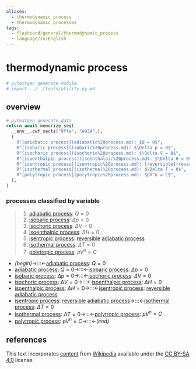 ```yaml
---
aliases:
  - thermodynamic process
  - thermodynamic processes
tags:
  - flashcard/general/thermodynamic_process
  - language/in/English
---
```


# thermodynamic process

```Python
# pytextgen generate module
# import ../../tools/utility.py.md
```

## overview

```Python
# pytextgen generate data
return await memorize_seq(
  __env__.cwf_sects("9ffa", "e939",),
  (
    R"[adiabatic process](adiabatic%20process.md): $Q = 0$",
    R"[isobaric process](isobaric%20process.md): $\Delta p = 0$",
    R"[isochoric process](isochoric%20process.md): $\Delta V = 0$",
    R"[isoenthalpic process](isoenthalpic%20process.md): $\Delta H = 0$",
    R"[isentropic process](isentropic%20process.md): [reversible](reversible%20process%20(thermodynamics).md) [adiabatic process](adiabatic%20process.md)",
    R"[isothermal process](isothermal%20process.md): $\Delta T = 0$",
    R"[polytropic process](polytropic%20process.md): $pV^n = C$",
  ),
)
```

### processes classified by variable

<!--pytextgen generate section="9ffa"--><!-- The following content is generated at 2023-12-14T23:46:14.016807+08:00. Any edits will be overridden! -->

> 1. [adiabatic process](adiabatic%20process.md): $Q = 0$
> 2. [isobaric process](isobaric%20process.md): $\Delta p = 0$
> 3. [isochoric process](isochoric%20process.md): $\Delta V = 0$
> 4. [isoenthalpic process](isoenthalpic%20process.md): $\Delta H = 0$
> 5. [isentropic process](isentropic%20process.md): [reversible](reversible%20process%20(thermodynamics).md) [adiabatic process](adiabatic%20process.md)
> 6. [isothermal process](isothermal%20process.md): $\Delta T = 0$
> 7. [polytropic process](polytropic%20process.md): $pV^n = C$

<!--/pytextgen-->

<!--pytextgen generate section="e939"--><!-- The following content is generated at 2024-01-04T20:17:52.923705+08:00. Any edits will be overridden! -->

- _(begin)_→:::←[adiabatic process](adiabatic%20process.md): $Q = 0$ <!--SR:!2024-06-17,127,310!2024-12-11,278,330-->
- [adiabatic process](adiabatic%20process.md): $Q = 0$→:::←[isobaric process](isobaric%20process.md): $\Delta p = 0$ <!--SR:!2024-09-15,194,310!2025-04-23,333,310-->
- [isobaric process](isobaric%20process.md): $\Delta p = 0$→:::←[isochoric process](isochoric%20process.md): $\Delta V = 0$ <!--SR:!2024-08-24,191,310!2024-09-25,218,330-->
- [isochoric process](isochoric%20process.md): $\Delta V = 0$→:::←[isoenthalpic process](isoenthalpic%20process.md): $\Delta H = 0$ <!--SR:!2024-12-22,286,330!2024-10-12,121,270-->
- [isoenthalpic process](isoenthalpic%20process.md): $\Delta H = 0$→:::←[isentropic process](isentropic%20process.md): [reversible](reversible%20process%20(thermodynamics).md) [adiabatic process](adiabatic%20process.md) <!--SR:!2024-10-11,231,330!2024-11-04,224,310-->
- [isentropic process](isentropic%20process.md): [reversible](reversible%20process%20(thermodynamics).md) [adiabatic process](adiabatic%20process.md)→:::←[isothermal process](isothermal%20process.md): $\Delta T = 0$ <!--SR:!2024-10-02,191,270!2024-12-02,236,290-->
- [isothermal process](isothermal%20process.md): $\Delta T = 0$→:::←[polytropic process](polytropic%20process.md): $pV^n = C$ <!--SR:!2024-06-30,41,230!2024-08-09,180,310-->
- [polytropic process](polytropic%20process.md): $pV^n = C$→:::←_(end)_ <!--SR:!2024-12-29,291,330!2024-06-27,134,290-->

<!--/pytextgen-->

## references

This text incorporates [content](https://en.wikipedia.org/wiki/thermodynamic_process) from [Wikipedia](Wikipedia.md) available under the [CC BY-SA 4.0](https://creativecommons.org/licenses/by-sa/4.0/) license.
